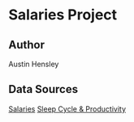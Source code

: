 # Salaries Project
 
## Author
Austin Hensley

## Data Sources
[Salaries](https://www.kaggle.com/datasets/samithsachidanandan/the-global-ai-ml-data-science-salary-for-2025)
[Sleep Cycle & Productivity](https://www.kaggle.com/datasets/adilshamim8/sleep-cycle-and-productivity)